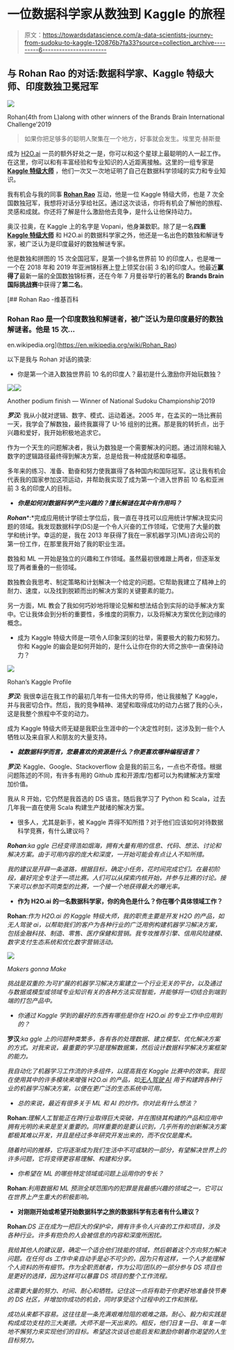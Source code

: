 # 一位数据科学家从数独到 Kaggle 的旅程

> 原文：<https://towardsdatascience.com/a-data-scientists-journey-from-sudoku-to-kaggle-120876b7fa33?source=collection_archive---------6----------------------->

## 与 Rohan Rao 的对话:数据科学家、Kaggle 特级大师、印度数独卫冕冠军

![](img/0369d4982cb19b69952ff8793c7183a5.png)

Rohan(4th from L)along with other winners of the Brands Brain International Challenge’2019

> 如果你把足够多的聪明人聚集在一个地方，好事就会发生。埃里克·赫斯曼

成为 [H2O.ai](https://www.h2o.ai/) 一员的额外好处之一是，你可以和这个星球上最聪明的人一起工作。在这里，你可以和有丰富经验和专业知识的人近距离接触。这里的一组专家是 [**Kaggle 特级大师**](https://www.h2o.ai/company/team/) ，他们一次又一次地证明了自己在数据科学领域的实力和专业知识。

我有机会与我的同事 [**Rohan Rao**](https://www.linkedin.com/in/vopani/?originalSubdomain=in) 互动，他是一位 Kaggle 特级大师，也是 7 次全国数独冠军，我想将对话分享给社区。通过这次谈话，你将有机会了解他的旅程、灵感和成就。你还将了解是什么激励他去竞争，是什么让他保持动力。

奥汉·拉奥，在 Kaggle 上的名字是 Vopani，他身兼数职。除了是一名**四重** [**Kaggle 特级大师**](https://www.kaggle.com/rohanrao) 和 H2O.ai 的数据科学家之外，他还是一名出色的数独和解谜专家，被广泛认为是印度最好的数独解谜专家。

他是数独和拼图的 15 次全国冠军，是第一个排名世界前 10 的印度人，也是唯一一个在 2018 年和 2019 年亚洲锦标赛上登上领奖台(前 3 名)的印度人。他最近**赢得了**最新一届的全国数独锦标赛，还在今年 7 月曼谷举行的著名的 **Brands Brain 国际挑战赛**中获得了**第二名**。

[](https://en.wikipedia.org/wiki/Rohan_Rao) [## Rohan Rao -维基百科

### Rohan Rao 是一个印度数独和解谜者，被广泛认为是印度最好的数独解谜者。他是 15 次…

en.wikipedia.org](https://en.wikipedia.org/wiki/Rohan_Rao) 

以下是我与 Rohan 对话的摘录:

*   你是第一个进入数独世界前 10 名的印度人？最初是什么激励你开始玩数独？

![](img/7657c48cdaecdedfc6707fe8b673b794.png)![](img/cae22466256a6ebceca6a545f808b949.png)

Another podium finish — Winner of National Sudoku Championship’2019

***罗汉:*** 我从小就对逻辑、数字、模式、运动着迷。2005 年，在孟买的一场比赛前一天，我学会了解数独，最终我赢得了 U-16 组别的比赛。那是我的转折点，出于兴趣和爱好，我开始积极地追求它。

作为一个天生的问题解决者，我认为数独是一个需要解决的问题。通过消除和输入数字的逻辑路径最终得到解决方案，总是给我一种成就感和幸福感。

多年来的练习、准备、勤奋和努力使我赢得了各种国内和国际冠军。这让我有机会代表我的国家参加这项运动，并帮助我实现了成为第一个进入世界前 10 名和亚洲前 3 名的印度人的目标。

*   ***你是如何对数据科学产生兴趣的？擅长解谜在其中有作用吗？***

***Rohan****:*完成应用统计学硕士学位后，我一直在寻找可以应用统计学解决现实问题的领域。我发现数据科学(DS)是一个令人兴奋的工作领域，它使用了大量的数学和统计学。幸运的是，我在 2013 年获得了我在一家机器学习(ML)咨询公司的第一份工作，在那里我开始了我的职业生涯。

数独和 ML 一开始是独立的兴趣和工作领域。虽然最初很难跟上两者，但逐渐发现了两者重叠的一些领域。

数独教会我思考、制定策略和计划解决一个给定的问题。它帮助我建立了精神上的耐力、速度，以及找到脱颖而出的解决方案的关键要素的能力。

另一方面，ML 教会了我如何巧妙地将理论见解和想法结合到实际的动手解决方案中。它让我体会到分析的重要性，多维度的洞察力，以及将解决方案优化到边缘的概念。

*   成为 Kaggle 特级大师是一项令人印象深刻的壮举，需要极大的毅力和努力。你和 Kaggle 的幽会是如何开始的，是什么让你在你的大师之旅中一直保持动力？

[![](img/d3893793571da3140f96431c7a77608a.png)](https://www.kaggle.com/rohanrao)

Rohan’s Kaggle Profile

***罗汉:*** 我很幸运在我工作的最初几年有一位伟大的导师，他让我接触了 Kaggle，并与我密切合作。然后，我的竞争精神、渴望和取得成功的动力占据了我的心头，这是我整个旅程中不变的动力。

成为 Kaggle 特级大师无疑是我职业生涯中的一个决定性时刻，这涉及到一些个人牺牲以及来自家人和朋友的大量支持。

*   ***就数据科学而言，您最喜欢的资源是什么？你更喜欢哪种编程语言？***

***罗汉:*** Kaggle、Google、Stackoverflow 会是我的前三名，一点也不奇怪。根据问题陈述的不同，有许多有用的 Github 库和开源库/包都可以为构建解决方案增加价值。

我从 R 开始，它仍然是我首选的 DS 语言。随后我学习了 Python 和 Scala，过去几年我一直在使用 Scala 构建生产就绪的解决方案。

*   很多人，尤其是新手，被 Kaggle 弄得不知所措？对于他们应该如何对待数据科学竞赛，有什么建议吗？

***Rohan***:*ka ggle 已经变得浩如烟海，拥有大量有用的信息、代码、想法、讨论和解决方案。由于可用内容的庞大和深度，一开始可能会有点让人不知所措。*

*我的建议是开辟一条道路，根据目标，确定小任务，花时间完成它们。在最初阶段，最好完全专注于一项比赛。人们可以从探索内核开始，并参与比赛的讨论。接下来可以参加不同类型的比赛，一个接一个地获得最大的曝光率。*

*   ****作为 H2O.ai 的一名数据科学家，你的角色是什么？你在哪个具体领域工作？****

****Rohan****:*作为 H2O.ai 的 Kaggle 特级大师，我的职责主要是开发 H2O 的产品，如无人驾驶 ai，以帮助我们的客户为各种行业的广泛用例构建机器学习解决方案，包括金融科技、制造、零售、医疗保健和营销。我专攻推荐引擎、信用风险建模、数字支付生态系统和优化数字营销活动。*

*![](img/3cd99f26c25e55b2a705704c1f6a8bd4.png)*

*Makers gonna Make*

*挑战是双重的:为可扩展的机器学习解决方案建立一个行业无关的平台，以及通过与数据或模型或领域专业知识有关的各种方法实现智能，并能够将一切结合到端到端的打包产品中。*

*   *你通过 Kaggle 学到的最好的东西有哪些是你在 H2O.ai 的专业工作中应用到的？*

****罗汉****:*ka ggle 上的问题种类繁多，各有各的处理数据、建立模型、优化解决方案的方式。对我来说，最重要的学习是理解数据集，然后设计数据科学解决方案框架的能力。*

*我自动化了机器学习工作流的许多组件，以提高我在 Kaggle 比赛中的效率。我现在使用其中的许多模块来增强 H2O.ai 的产品，如[无人驾驶 AI](https://www.h2o.ai/products/h2o-driverless-ai/) 用于构建跨各种行业的机器学习解决方案，以便在更广泛的生态系统中可用。*

*   *总的来说，最近有很多关于 ML 和 AI 的炒作。你对此有什么想法？*

****Rohan****:*理解人工智能正在跨行业取得巨大突破，并在围绕其构建的产品和应用中拥有光明的未来是至关重要的。同样重要的是要认识到，几乎所有的创新解决方案都极其难以开发，并且是经过多年研究开发出来的，而不仅仅是魔术。*

*随着时间的推移，它将逐渐成为我们生活中不可或缺的一部分，有望解决世界上的许多问题，它将变得更容易理解、构建和分享。*

*   *你希望在 ML 的哪些特定领域或问题上运用你的专长？*

****Rohan****:*利用数据和 ML 预测全球范围内的犯罪是我最感兴趣的领域之一，它可以在世界上产生重大的积极影响。*

*   ****对刚刚开始或希望开始数据科学之旅的数据科学有志者有什么建议？****

****Rohan****:*DS 正在成为一把巨大的保护伞，拥有许多令人兴奋的工作和项目，涉及各种行业。许多有抱负的人会被信息的内容和深度所困扰。*

*我给其他人的建议是，确定一个适合他们技能的领域，然后朝着这个方向努力解决问题。在任何 ds 工作中亲自动手是必不可少的，因为只有这样，一个人才能理解个人资料的所有细节。作为全职贡献者，作为公司/团队的一部分参与 DS 项目也是更好的选择，因为这样可以暴露 DS 项目的整个工作流程。*

*这需要大量的努力、时间、耐心和牺牲。记住这一点将有助于你更好地准备快节奏的 DS 社区，并增加你成功的机会，同时享受这个过程中的工作和旅程。*

*成功从来都不容易。这往往是一条充满艰难险阻的艰难之路。耐心、毅力和实践是构成成功支柱的三大美德。大师不是一天出来的。相反，他们日复一日、年复一年地不懈努力来实现他们的目标。希望这次谈话也能启发和激励你朝着你渴望的人生目标努力。*